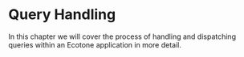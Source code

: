 # Query Handling

In this chapter we will cover the process of handling and dispatching queries within an Ecotone application in more detail. 

